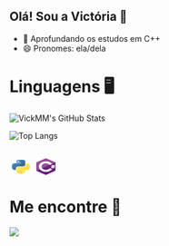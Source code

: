## Olá! Sou a Victória 💖

- 🌱 Aprofundando os estudos em C++
- 😄 Pronomes: ela/dela


# Linguagens 🖥️
![VickMM's GitHub Stats](https://github-readme-stats.vercel.app/api?username=VickMM&theme=rose&show_icons=true&count_private=true&layout=compact)

![Top Langs](https://github-readme-stats.vercel.app/api/top-langs/?username=VickMM&layout=compact&theme=rose)


<div style="display: inline_block"><br>
  <img align="center" alt="Vick-Python" height="30" width="40" src="https://raw.githubusercontent.com/devicons/devicon/master/icons/python/python-original.svg">
  <img align="center" alt="Vick-C++" height="30" width="40" src="https://raw.githubusercontent.com/devicons/devicon/master/icons/csharp/csharp-original.svg">
</div>

 # Me encontre 🔎
<div> 
  <a href="https://www.linkedin.com/in/victoria-m-b3772418b?utm_source=share&utm_campaign=share_via&utm_content=profile&utm_medium=android_app" target="_blank"><img src="https://img.shields.io/badge/-LinkedIn-%230077B5?style=for-the-badge&logo=linkedin&logoColor=white" target="_blank"></a>  
</div>
